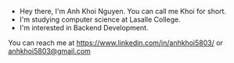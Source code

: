 
-  Hey there, I'm Anh Khoi Nguyen. You can call me Khoi for short.
-  I'm studying computer science at Lasalle College.
-  I'm interested in Backend Development.

You can reach me at https://www.linkedin.com/in/anhkhoi5803/  or anhkhoi5803@gmail.com

<!---
anhkhoi5803/anhkhoi5803 is a ✨ special ✨ repository because its `README.md` (this file) appears on your GitHub profile.
You can click the Preview link to take a look at your changes.
--->

